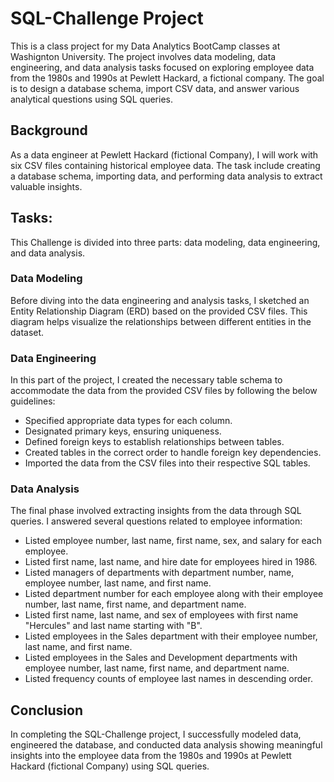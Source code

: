 # SQL-Challenge Project
This is a class project for my Data Analytics BootCamp classes at Washignton University. The project involves data modeling, data engineering, and data analysis tasks focused on exploring employee data from the 1980s and 1990s at Pewlett Hackard, a fictional company. The goal is to design a database schema, import CSV data, and answer various analytical questions using SQL queries.

## Background

As a data engineer at Pewlett Hackard (fictional Company), I will work with six CSV files containing historical employee data. The task include creating a database schema, importing data, and performing data analysis to extract valuable insights.

## Tasks:

This Challenge is divided into three parts: data modeling, data engineering, and data analysis.

### Data Modeling
Before diving into the data engineering and analysis tasks, I sketched an Entity Relationship Diagram (ERD) based on the provided CSV files. This diagram helps visualize the relationships between different entities in the dataset.

### Data Engineering
In this part of the project, I created the necessary table schema to accommodate the data from the provided CSV files by following the below guidelines:

  * Specified appropriate data types for each column.
  * Designated primary keys, ensuring uniqueness.
  * Defined foreign keys to establish relationships between tables.
  * Created tables in the correct order to handle foreign key dependencies.
  * Imported the data from the CSV files into their respective SQL tables.


### Data Analysis
The final phase involved extracting insights from the data through SQL queries. I answered several questions related to employee information:
  * Listed employee number, last name, first name, sex, and salary for each employee.
  * Listed first name, last name, and hire date for employees hired in 1986.
  * Listed managers of departments with department number, name, employee number, last name, and first name.
  * Listed department number for each employee along with their employee number, last name, first name, and department 
    name.
  * Listed first name, last name, and sex of employees with first name "Hercules" and last name starting with "B".
  * Listed employees in the Sales department with their employee number, last name, and first name.
  * Listed employees in the Sales and Development departments with employee number, last name, first name, and 
    department name.
  * Listed frequency counts of employee last names in descending order.

## Conclusion
In completing the SQL-Challenge project, I successfully modeled data, engineered the database, and conducted data analysis showing meaningful insights into the employee data from the 1980s and 1990s at Pewlett Hackard (fictional Company) using SQL queries.

